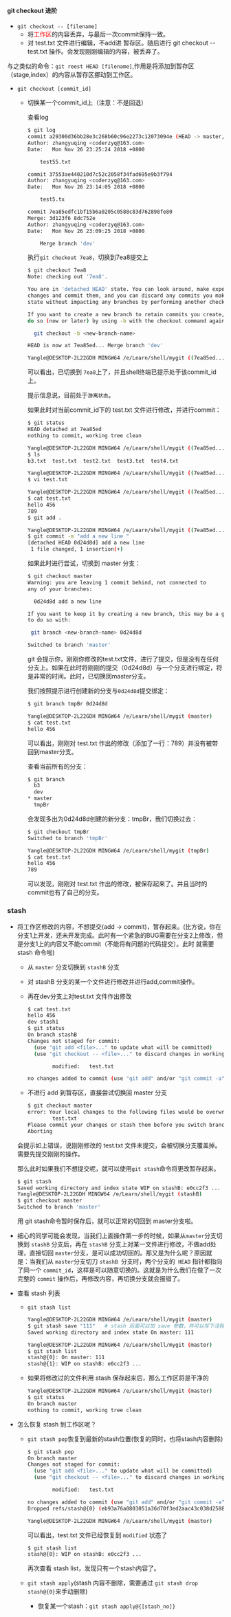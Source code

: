 ####  git checkout 进阶

- `git checkout -- [filename]`
  - 将<font color="red">工作区</font>的内容丢弃，与最后一次commit保持一致。
  - 对 test.txt 文件进行编辑，不add进 暂存区。随后进行 git checkout -- test.txt 操作。会发现刚刚编辑的内容，被丢弃了。

与之类似的命令：`git reest HEAD [filename]`,作用是将添加到暂存区（stage,index）的内容从暂存区挪动到工作区。

- `git checkout [commit_id]`

  - 切换某一个commit_id上（注意：不是回退）

    查看log

    ```bash
    $ git log
    commit a29300d36bb28e3c268b60c96e2273c12073094e (HEAD -> master, dev)
    Author: zhangyuqing <coderzyq@163.com>
    Date:   Mon Nov 26 23:25:24 2018 +0800
    
        test55.txt
    
    commit 37553ae440210d7c52c2058f34fad695e9b3f794
    Author: zhangyuqing <coderzyq@163.com>
    Date:   Mon Nov 26 23:14:05 2018 +0800
    
        test5.tx
    
    commit 7ea85edfc1bf15b6a0205c0588c83d762898fe80
    Merge: 3d123f6 8dc752e
    Author: zhangyuqing <coderzyq@163.com>
    Date:   Mon Nov 26 23:09:25 2018 +0800
    
        Merge branch 'dev'
    ```

    执行`git checkout 7ea8`，切换到7ea8提交上

    ```bash
    $ git checkout 7ea8
    Note: checking out '7ea8'.
    
    You are in 'detached HEAD' state. You can look around, make experimental
    changes and commit them, and you can discard any commits you make in this
    state without impacting any branches by performing another checkout.
    
    If you want to create a new branch to retain commits you create, you may
    do so (now or later) by using -b with the checkout command again. Example:
    
      git checkout -b <new-branch-name>
    
    HEAD is now at 7ea85ed... Merge branch 'dev'
    
    Yangle@DESKTOP-2L22GDH MINGW64 /e/Learn/shell/mygit ((7ea85ed...))
    ```

    可以看出，已切换到 `7ea8`上了，并且shell终端已提示处于该commit_id上。

    提示信息说，目前处于`游离状态`。

    如果此时对当前commit_id下的 test.txt 文件进行修改，并进行commit：

    ```bash
    $ git status
    HEAD detached at 7ea85ed
    nothing to commit, working tree clean
    
    Yangle@DESKTOP-2L22GDH MINGW64 /e/Learn/shell/mygit ((7ea85ed...))
    $ ls
    b3.txt  test.txt  test2.txt  test3.txt  test4.txt
    
    Yangle@DESKTOP-2L22GDH MINGW64 /e/Learn/shell/mygit ((7ea85ed...))
    $ vi test.txt
    
    Yangle@DESKTOP-2L22GDH MINGW64 /e/Learn/shell/mygit ((7ea85ed...))
    $ cat test.txt
    hello 456
    789
    $ git add .
    
    Yangle@DESKTOP-2L22GDH MINGW64 /e/Learn/shell/mygit ((7ea85ed...))
    $ git commit -m "add a new line "
    [detached HEAD 0d24d8d] add a new line
     1 file changed, 1 insertion(+)
    ```

    如果此时进行尝试，切换到 master 分支：

    ```bash
    $ git checkout master
    Warning: you are leaving 1 commit behind, not connected to
    any of your branches:
    
      0d24d8d add a new line
    
    If you want to keep it by creating a new branch, this may be a good time
    to do so with:
    
     git branch <new-branch-name> 0d24d8d
    
    Switched to branch 'master'
    ```

    git 会提示你，刚刚你修改的test.txt文件，进行了提交，但是没有在任何分支上。如果在此时将刚刚的提交（0d24d8d）与一个分支进行绑定，将是非常的时间。此时，已切换回master分支。

    我们按照提示进行创建新的分支与`0d24d8d`提交绑定：

    ```bash
    $ git branch tmpBr 0d24d8d
    
    Yangle@DESKTOP-2L22GDH MINGW64 /e/Learn/shell/mygit (master)
    $ cat test.txt
    hello 456
    ```

    可以看出，刚刚对 test.txt 作出的修改（添加了一行：789）并没有被带回到master分支。

    查看当前所有的分支：

    ```bash
    $ git branch
      b3
      dev
    * master
      tmpBr
    ```

    会发现多出为0d24d8d创建的新分支：tmpBr，我们切换过去：

    ```bash
    $ git checkout tmpBr
    Switched to branch 'tmpBr'
    
    Yangle@DESKTOP-2L22GDH MINGW64 /e/Learn/shell/mygit (tmpBr)
    $ cat test.txt
    hello 456
    789
    ```

    可以发现，刚刚对 test.txt 作出的修改，被保存起来了。并且当时的commit也有了自己的分支。

### stash



- 将工作区修改的内容，不想提交(add -> commit)，暂存起来。(比方说，你在 分支1上开发，还未开发完成。此时有一个紧急的BUG需要在分支2上修改，但是分支1上的内容又不能commit（不能将有问题的代码提交）。此时 就需要 stash 命令啦)

  - 从 `master` 分支切换到 `stashB` 分支

  - 对 stashB 分支的某一个文件进行修改并进行add,commit操作。

  - 再在dev分支上对test.txt 文件作出修改

    ```bash
    $ cat test.txt
    hello 456
    dev stash1
    $ git status
    On branch stashB
    Changes not staged for commit:
      (use "git add <file>..." to update what will be committed)
      (use "git checkout -- <file>..." to discard changes in working directory)
    
            modified:   test.txt
    
    no changes added to commit (use "git add" and/or "git commit -a")
    ```

  - 不进行 add 到暂存区，直接尝试切换回 master 分支

    ```bash
    $ git checkout master
    error: Your local changes to the following files would be overwritten by checkout:
            test.txt
    Please commit your changes or stash them before you switch branches.
    Aborting
    ```

  会提示如上错误，说刚刚修改的 test.txt 文件未提交，会被切换分支覆盖掉。需要先提交刚刚的操作。

  那么此时如果我们不想提交呢，就可以使用`git stash`命令将更改暂存起来。

  ```bash
  $ git stash
  Saved working directory and index state WIP on stashB: e0cc2f3 ...
  Yangle@DESKTOP-2L22GDH MINGW64 /e/Learn/shell/mygit (stashB)
  $ git checkout master
  Switched to branch 'master'
  ```

  用 git stash命令暂时保存后，就可以正常的切回到 master分支啦。



- 细心的同学可能会发现，当我们上面操作第一步的时候，如果从`master`分支切换到 `stashB` 分支后，再在 `stashB` 分支上对某一文件进行修改，不做add处理，直接切回 `master`分支，是可以成功切回的。那又是为什么呢？原因就是：当我们从 `master`分支切刀 `stashB `分支时，两个分支的` HEAD` 指针都指向了同一个 `commit_id`，这样是可以随意切换的。这就是为什么我们在做了一次完整的 `commit` 操作后，再修改内容，再切换分支就会报错了。

- 查看 stash 列表

  - `git stash list`

    ```bash
    Yangle@DESKTOP-2L22GDH MINGW64 /e/Learn/shell/mygit (master)
    $ git stash save "111"   # stash 后面可以加 save 参数，并可以写下注释
    Saved working directory and index state On master: 111
    
    Yangle@DESKTOP-2L22GDH MINGW64 /e/Learn/shell/mygit (master)
    $ git stash list
    stash@{0}: On master: 111
    stash@{1}: WIP on stashB: e0cc2f3 ...
    ```

  - 如果将修改过的文件利用 stash 保存起来后，那么工作区将是干净的

    ```bash
    Yangle@DESKTOP-2L22GDH MINGW64 /e/Learn/shell/mygit (master)
    $ git status
    On branch master
    nothing to commit, working tree clean
    ```

- 怎么恢复 stash 到工作区呢？

  - `git stash pop`恢复到最新的stash位置(恢复的同时，也将stash内容删除)

    ```bash
    $ git stash pop
    On branch master
    Changes not staged for commit:
      (use "git add <file>..." to update what will be committed)
      (use "git checkout -- <file>..." to discard changes in working directory)
    
            modified:   test.txt
    
    no changes added to commit (use "git add" and/or "git commit -a")
    Dropped refs/stash@{0} (eb93a76a0803051a36d70f3ed2aac43c038d2588)
    
    Yangle@DESKTOP-2L22GDH MINGW64 /e/Learn/shell/mygit (master)
    ```

    可以看出，test.txt 文件已经恢复到 `modified` 状态了

    ```bash
    $ git stash list
    stash@{0}: WIP on stashB: e0cc2f3 ...
    ```

    再次查看 stash list，发现只有一个stash内容了。

  - `git stash apply`(stash 内容不删除，需要通过 `git stash drop stash@{0}`来手动删除)

    - 恢复某一个stash：`git stash apply@{[stash_no]}`

